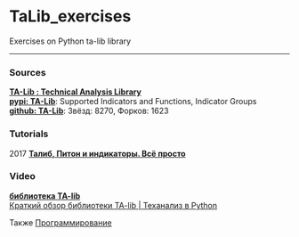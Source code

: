 # TaLib_exercises
Exercises on Python ta-lib library

- - -
### Sources      
[**TA-Lib : Technical Analysis Library**](https://ta-lib.github.io/)               
[**pypi: TA-Lib**](https://pypi.org/project/TA-Lib): Supported Indicators and Functions, Indicator Groups                
[**github: TA-Lib**](https://github.com/TA-Lib/): Звёзд: 8270,  Форков: 1623                

### Tutorials      

2017 [**Талиб, Питон и индикаторы. Всё просто**](https://bablofil.ru/python-indicators/)

### Video
[**библиотека TA-lib**](https://www.youtube.com/results?search_query=библиотека+TA-lib)           
[Краткий обзор библиотеки TA-lib | Теханализ в Python](https://www.youtube.com/watch?v=eBG8nCfeKXc)             

Также
[Программирование](https://bablofil.ru/blog/category/programmirovanie)             

